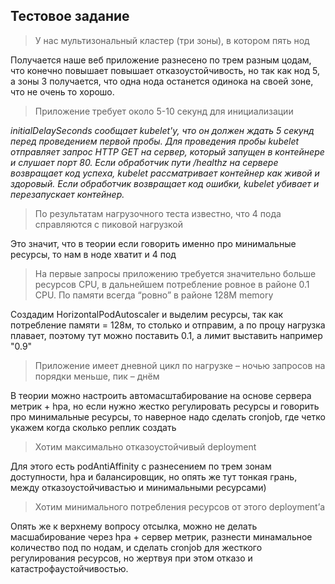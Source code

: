 ## Тестовое задание 



>У нас мультизональный кластер (три зоны), в котором пять нод	

Получается наше веб приложение разнесено по трем разным цодам, что конечно повышает повышает отказоустойчивость, но так как нод 5, а зоны 3 получается, что одна нода останется одинока на своей зоне, что не очень то хорошо.


>Приложение требует около 5-10 секунд для инициализации
  
  *initialDelaySeconds сообщает kubelet'у, что он должен ждать 5 секунд перед проведением первой пробы. Для проведения пробы kubelet отправляет запрос HTTP GET на сервер, который запущен в контейнере и слушает порт 80. Если обработчик пути /healthz на сервере возвращает код успеха, kubelet рассматривает контейнер как живой и здоровый. Если обработчик возвращает код ошибки, kubelet убивает и перезапускает контейнер.*


>По результатам нагрузочного теста известно, что 4 пода справляются с пиковой нагрузкой

Это значит, что в теории если говорить именно про минимальные ресурсы, то нам в ноде хватит и 4 под 

>На первые запросы приложению требуется значительно больше ресурсов CPU, в дальнейшем потребление ровное в районе 0.1 CPU. По памяти всегда “ровно” в районе 128M memory

Создадим HorizontalPodAutoscaler и выделим ресурсы,
так как потребление памяти = 128м, то столько и отправим, а по процу нагрузка плавает, поэтому тут можно поставить 0.1, а лимит выставить например "0.9"

>Приложение имеет дневной цикл по нагрузке – ночью запросов на порядки меньше, пик – днём

В теории можно настроить автомасштабирование на основе сервера метрик + hpa, но если нужно жестко регулировать ресурсы и говорить про минимальные ресурсы, то наверное надо сделать cronjob, где четко укажем когда сколько реплик создать

>Хотим максимально отказоустойчивый deployment

Для этого есть podAntiAffinity с разнесением по трем зонам доступности, hpa и балансировщик, но опять же тут тонкая грань, между отказоустойчивастью и минимальными ресурсами) 

>Хотим минимального потребления ресурсов от этого deployment’а

Опять же к верхнему вопросу отсылка, можно не делать масшабирование через hpa + сервер метрик, разнести минамальное количество под по нодам, и сделать cronjob для жесткого регулирования ресурсов, но жертвуя при этом отказо и катастрофаустойчивостью.
